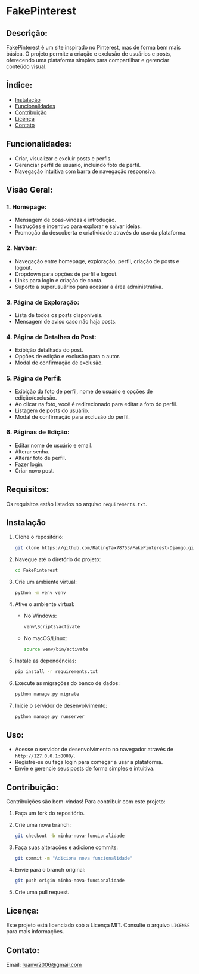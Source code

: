 # FakePinterest

## Descrição:

FakePinterest é um site inspirado no Pinterest, mas de forma bem mais básica. O projeto permite a criação e exclusão de usuários e posts, oferecendo uma plataforma simples para compartilhar e gerenciar conteúdo visual.

## Índice:

- [Instalação](#instalação)
- [Funcionalidades](#funcionalidades)
- [Contribuição](#contribuição)
- [Licença](#licença)
- [Contato](#contato)

## Funcionalidades:

- Criar, visualizar e excluir posts e perfis.
- Gerenciar perfil de usuário, incluindo foto de perfil.
- Navegação intuitiva com barra de navegação responsiva.


## Visão Geral:

### 1. Homepage:
- Mensagem de boas-vindas e introdução.
- Instruções e incentivo para explorar e salvar ideias.
- Promoção da descoberta e criatividade através do uso da plataforma.

### 2. Navbar:
- Navegação entre homepage, exploração, perfil, criação de posts e logout.
- Dropdown para opções de perfil e logout.
- Links para login e criação de conta.
- Suporte a superusuários para acessar a área administrativa.

### 3. Página de Exploração:
- Lista de todos os posts disponíveis.
- Mensagem de aviso caso não haja posts.

### 4. Página de Detalhes do Post:
- Exibição detalhada do post.
- Opções de edição e exclusão para o autor.
- Modal de confirmação de exclusão.

### 5. Página de Perfil:
- Exibição da foto de perfil, nome de usuário e opções de edição/exclusão.
- Ao clicar na foto, você é redirecionado para editar a foto do perfil.
- Listagem de posts do usuário.
- Modal de confirmação para exclusão do perfil.

### 6. Páginas de Edição:
- Editar nome de usuário e email.
- Alterar senha.
- Alterar foto de perfil.
- Fazer login.
- Criar novo post.


## Requisitos:

Os requisitos estão listados no arquivo `requirements.txt`.

## Instalação

1. Clone o repositório:

    ```bash
    git clone https://github.com/RatingTax78753/FakePinterest-Django.git
    ```

2. Navegue até o diretório do projeto:

    ```bash
    cd FakePinterest
    ```

3. Crie um ambiente virtual:

    ```bash
    python -m venv venv
    ```

4. Ative o ambiente virtual:
    - No Windows:
        ```bash
        venv\Scripts\activate
        ```
    - No macOS/Linux:
        ```bash
        source venv/bin/activate
        ```

5. Instale as dependências:

    ```bash
    pip install -r requirements.txt
    ```

6. Execute as migrações do banco de dados:

    ```bash
    python manage.py migrate
    ```

7. Inicie o servidor de desenvolvimento:

    ```bash
    python manage.py runserver
    ```

## Uso:

- Acesse o servidor de desenvolvimento no navegador através de `http://127.0.0.1:8000/`.
- Registre-se ou faça login para começar a usar a plataforma.
- Envie e gerencie seus posts de forma simples e intuitiva.

## Contribuição:

Contribuições são bem-vindas! Para contribuir com este projeto:

1. Faça um fork do repositório.
2. Crie uma nova branch:

    ```bash
    git checkout -b minha-nova-funcionalidade
    ```

3. Faça suas alterações e adicione commits:

    ```bash
    git commit -m "Adiciona nova funcionalidade"
    ```

4. Envie para o branch original:

    ```bash
    git push origin minha-nova-funcionalidade
    ```

5. Crie uma pull request.

## Licença:

Este projeto está licenciado sob a Licença MIT. Consulte o arquivo `LICENSE` para mais informações.

## Contato:

Email: ruanvr2006@gmail.com